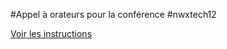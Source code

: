 #Appel à orateurs pour la conférence #nwxtech12

[Voir les instructions](https://github.com/NormandieWebXperts/cfp-nwxtech/blob/master/README.md)